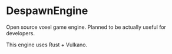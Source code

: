 # DespawnEngine
Open source voxel game engine. Planned to be actually useful for developers.

This engine uses Rust + Vulkano.
